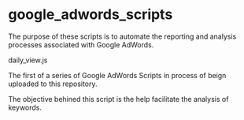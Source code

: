 # google_adwords_scripts
The purpose of these scripts is to automate the reporting and analysis processes associated with Google AdWords.

daily_view.js

The first of a series of Google AdWords Scripts in process of beign uploaded to this repository. 

The objective behined this script is the help facilitate the analysis of keywords. 
